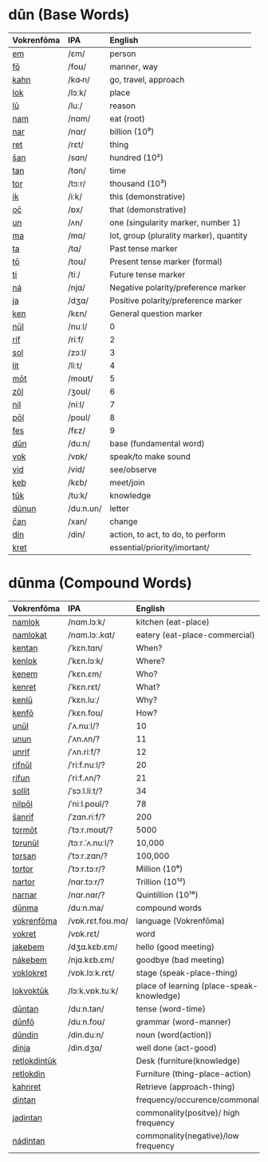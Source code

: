 
# dūn (Base Words)

| Vokrenfōma | IPA | English |
| :---- | :---- | :---- |
| [em](./dūn/em.md) | /ɛm/ | person |
| [fō](./dūn/fō.md) | /foʊ/ | manner, way |
| [kahn](./dūn/kahn.md) | /kɑ˞n/ | go, travel, approach |
| [lok](./dūn/lok.md) | /lɔːk/ | place |
| [lū](./dūn/lū.md) | /luː/ | reason |
| [nam](./dūn/nam.md) | /nɑm/ | eat (root) |
| [nar](./dūn/nar.md) | /nɑr/ | billion (10⁹) |
| [ret](./dūn/ret.md) | /rɛt/ | thing |
| [s̄an](./dūn/s̄an.md) | /sɑn/ | hundred (10²) |
| [tan](./dūn/tan.md) | /tɑn/ | time |
| [tor](./dūn/tor.md) | /tɔːr/ | thousand (10³) |
| [ik](./dūn/ik.md) | /iːk/ | this (demonstrative) |
| [oc̄](./dūn/oc̄.md) | /ɒx/ | that (demonstrative) |
| [un](./dūn/un.md) | /ʌn/ | one (singularity marker, number 1) |
| [ma](./dūn/ma.md) | /mɑ/ | lot, group (plurality marker), quantity |
| [ta](./dūn/ta.md) | /tɑ/ | Past tense marker |
| [tō](./dūn/tō.md) | /toʊ/ | Present tense marker (formal) |
| [ti](./dūn/ti.md) | /tiː/ | Future tense marker |
| [ná](./dūn/ná.md) | /njɑ/ | Negative polarity/preference marker |
| [ja](./dūn/ja.md) | /dʒɑ/ | Positive polarity/preference marker |
| [ken](./dūn/ken.md) | /kɛn/ | General question marker |
| [nūl](./dūn/nūl.md) | /nuːl/ | 0 |
| [rif](./dūn/rif.md) | /riːf/ | 2 |
| [sol](./dūn/sol.md) | /zɔːl/ | 3 |
| [lit](./dūn/lit.md) | /liːt/ | 4 |
| [mōt](./dūn/mōt.md) | /moʊt/ | 5 |
| [zōl](./dūn/zōl.md) | /ʒoʊl/ | 6 |
| [nil](./dūn/nil.md) | /niːl/ | 7 |
| [pōl](./dūn/pōl.md) | /poʊl/ | 8 |
| [fes](./dūn/fes.md) | /fɛz/ | 9 |
| [dūn](./dūn/dūn.md) | /duːn/ | base (fundamental word) |
| [vok](./dūn/vok.md) | /vɒk/ | speak/to make sound |
| [vid](./dūn/vid.md) | /vid/ | see/observe |
| [keb](./dūn/keb.md) | /kɛb/ | meet/join |
| [tūk](./dūn/tūk.md) | /tuːk/ | knowledge |
| [dūnun](./dūn/dūnun.md) | /duːn.un/ | letter |
| [c̄an](./dūn/c̄an.md) | /xan/ | change |
| [din](./dūn/din.md) | /din/ | action, to act, to do, to perform |
| [kret](./dūn/kret.md) |  | essential/priority/imortant/ |

# dūnma (Compound Words)

| Vokrenfōma | IPA | English |
| :---- | :---- | :---- |
| [namlok](./dūnma/namlok.md) | /nɑm.lɔːk/ | kitchen (eat-place) |
| [namlokat](./dūnma/namlokat.md) | /nɑm.lɔː.kɑt/ | eatery (eat-place-commercial) |
| [kentan](./dūnma/kentan.md) | /ˈkɛn.tɑn/ | When? |
| [kenlok](./dūnma/kenlok.md) | /ˈkɛn.lɔːk/ | Where? |
| [kenem](./dūnma/kenem.md) | /ˈkɛn.ɛm/ | Who? |
| [kenret](./dūnma/kenret.md) | /ˈkɛn.rɛt/ | What? |
| [kenlū](./dūnma/kenlū.md) | /ˈkɛn.luː/ | Why? |
| [kenfō](./dūnma/kenfō.md) | /ˈkɛn.foʊ/ | How? |
| [unūl](./dūnma/unūl.md) | /ˈʌ.nuːl/? | 10 |
| [unun](./dūnma/unun.md) | /ˈʌn.ʌn/? | 11 |
| [unrif](./dūnma/unrif.md) | /ˈʌn.riːf/? | 12 |
| [rifnūl](./dūnma/rifnūl.md) | /ˈriːf.nuːl/? | 20 |
| [rifun](./dūnma/rifun.md) | /ˈriːf.ʌn/? | 21 |
| [sollit](./dūnma/sollit.md) | /ˈsɔːl.liːt/? | 34 |
| [nilpōl](./dūnma/nilpōl.md) | /ˈniːl.poʊl/? | 78 |
| [s̄anrif](./dūnma/s̄anrif.md) | /ˈzɑn.riːf/? | 200 |
| [tormōt](./dūnma/tormōt.md) | /ˈtɔːr.moʊt/? | 5000 |
| [torunūl](./dūnma/torunūl.md) | /tɔːr.ˈʌ.nuːl/? | 10,000 |
| [torsan](./dūnma/torsan.md) | /ˈtɔːr.zɑn/? | 100,000 |
| [tortor](./dūnma/tortor.md) | /ˈtɔːr.tɔːr/? | Million (10⁶) |
| [nartor](./dūnma/nartor.md) | /nɑr.tɔːr/? | Trillion (10¹²) |
| [narnar](./dūnma/narnar.md) | /nɑr.nɑr/? | Quintillion (10¹⁸) |
| [dūnma](./dūnma/dūnma.md) | /duːn.ma/ | compound words |
| [vokrenfōma](./dūnma/vokrenfōma.md) | /vɒk.rɛt.foʊ.mɑ/ | language (Vokrenfōma) |
| [vokret](./dūnma/vokret.md) | /vɒk.rɛt/ | word |
| [jakebem](./dūnma/jakebem.md) | /dʒɑ.kɛb.ɛm/ | hello (good meeting) |
| [nákebem](./dūnma/nákebem.md) | /njɑ.kɛb.ɛm/ | goodbye (bad meeting) |
| [voklokret](./dūnma/voklokret.md) | /vɒk.lɔːk.rɛt/ | stage (speak-place-thing) |
| [lokvoktūk](./dūnma/lokvoktūk.md) | /lɔːk.vɒk.tuːk/ | place of learning (place-speak-knowledge) |
| [dūntan](./dūnma/dūntan.md) | /duːn.tan/ | tense (word-time) |
| [dūnfō](./dūnma/dūnfō.md) | /duːn.foʊ/ | grammar (word-manner) |
| [dūndin](./dūnma/dūndin.md) | /din.duːn/ | noun (word(action)) |
| [dinja](./dūnma/dinja.md) | /din.dʒɑ/ | well done (act-good) |
| [retlokdintūk](./dūnma/retlokdintūk.md) |  | Desk (furniture(knowledge) |
| [retlokdin](./dūnma/retlokdin.md) |  | Furniture (thing-place-action) |
| [kahnret](./dūnma/kahnret.md) |  | Retrieve (approach-thing) |
| [dintan](./dūnma/dintan.md) |  | frequency/occurence/commonality |
| [jadintan](./dūnma/jadintan.md) |  | commonality(positve)/ high frequency |
| [nádintan](./dūnma/nádintan.md) |  | commonality(negative)/low frequency |
